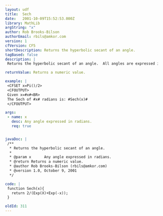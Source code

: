 ```yaml
---
layout: udf
title:  Sech
date:   2001-10-09T15:52:53.000Z
library: MathLib
argString: "x"
author: Rob Brooks-Bilson
authorEmail: rbils@amkor.com
version: 1
cfVersion: CF5
shortDescription: Returns the hyperbolic secant of an angle.
tagBased: false
description: |
 Returns the hyperbolic secant of an angle.  All angles are expressed in radians.

returnValue: Returns a numeric value.

example: |
 <CFSET x=Pi()/2>
 <CFOUTPUT>
 Given x=#x#<BR>
 The Sech of #x# radians is: #Sech(x)#
 </CFOUTPUT>

args:
 - name: x
   desc: Any angle expressed in radians.
   req: true


javaDoc: |
 /**
  * Returns the hyperbolic secant of an angle.
  * 
  * @param x      Any angle expressed in radians. 
  * @return Returns a numeric value. 
  * @author Rob Brooks-Bilson (rbils@amkor.com) 
  * @version 1.0, October 9, 2001 
  */

code: |
 function Sech(x){
   return 2/(Exp(X)+Exp(-x));
 }

oldId: 311
---
```


